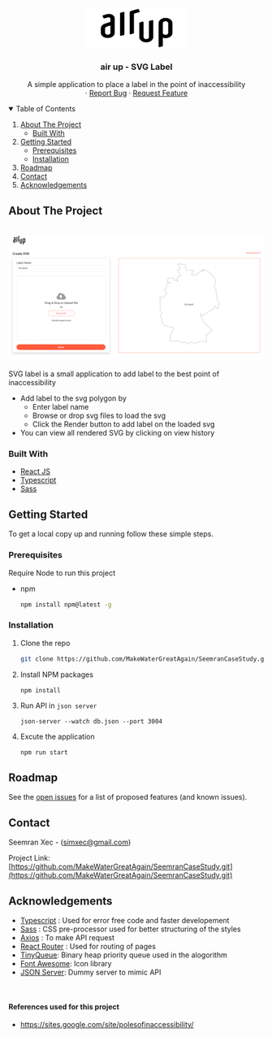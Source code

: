 
<!-- PROJECT LOGO -->
<br />
<p align="center">
    <img src="images/logo.png" alt="Logo" width="200" height="80">

  <h3 align="center">air up - SVG Label</h3>

  <p align="center">
    A simple application to place a label in the point of inaccessibility
    <br />
    ·
    <a href="https://github.com/MakeWaterGreatAgain/SeemranCaseStudy/issues">Report Bug</a>
    ·
    <a href="https://github.com/MakeWaterGreatAgain/SeemranCaseStudy/issues">Request Feature</a>
  </p>
</p>



<!-- TABLE OF CONTENTS -->
<details open="open">
  <summary>Table of Contents</summary>
  <ol>
    <li>
      <a href="#about-the-project">About The Project</a>
      <ul>
        <li><a href="#built-with">Built With</a></li>
      </ul>
    </li>
    <li>
      <a href="#getting-started">Getting Started</a>
      <ul>
        <li><a href="#prerequisites">Prerequisites</a></li>
        <li><a href="#installation">Installation</a></li>
      </ul>
    </li>
    <li><a href="#roadmap">Roadmap</a></li>
    <li><a href="#contact">Contact</a></li>
    <li><a href="#acknowledgements">Acknowledgements</a></li>
  </ol>
</details>



<!-- ABOUT THE PROJECT -->
## About The Project
<br />
<img src="images/home.png" alt="Logo">

SVG label is a small application to add label to the best point of inaccessibility 

* Add label to the svg polygon by
  * Enter label name
  * Browse or drop svg files to load the svg
  * Click the Render button to add label on the loaded svg
* You can view all rendered SVG by clicking on view history

### Built With


* [React JS](https://reactjs.org/)
* [Typescript](https://www.typescriptlang.org/)
* [Sass](https://sass-lang.com/)



<!-- GETTING STARTED -->
## Getting Started

To get a local copy up and running follow these simple steps.

### Prerequisites

Require Node to run this project
* npm
  ```sh
  npm install npm@latest -g
  ```

### Installation

1. Clone the repo
   ```sh
   git clone https://github.com/MakeWaterGreatAgain/SeemranCaseStudy.git
   ```
3. Install NPM packages
   ```sh
   npm install
   ```
4. Run API in `json server`
   ```JS
   json-server --watch db.json --port 3004
   ```
5. Excute the application
   ```JS
   npm run start
   ```


<!-- ROADMAP -->
## Roadmap

See the [open issues](https://github.com/MakeWaterGreatAgain/SeemranCaseStudy/issues) for a list of proposed features (and known issues).



<!-- CONTACT -->
## Contact

Seemran Xec - (simxec@gmail.com)

Project Link: [https://github.com/MakeWaterGreatAgain/SeemranCaseStudy.git](https://github.com/MakeWaterGreatAgain/SeemranCaseStudy.git)



<!-- ACKNOWLEDGEMENTS -->
## Acknowledgements
* [Typescript](https://www.typescriptlang.org/) : Used for error free code and faster developement
* [Sass](https://sass-lang.com/) : CSS pre-processor used for better structuring of the styles
* [Axios](https://axios-http.com/) : To make API request
* [React Router](https://reactrouter.com/web/guides/quick-start) : Used for routing of pages
* [TinyQueue](https://github.com/mourner/tinyqueue): Binary heap priority queue used in the alogorithm
* [Font Awesome](https://fontawesome.com/): Icon library
* [JSON Server](https://fontawesome.com/): Dummy server to mimic API

</br>

#### References used for this project
   * https://sites.google.com/site/polesofinaccessibility/
